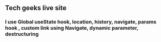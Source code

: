 ## Tech geeks live site 
### I use Global useState hook, location, history, navigate, params hook , custom link using Navigate, dynamic parameter, destructuring
